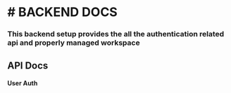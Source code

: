 # # BACKEND DOCS

### This backend setup provides the all the authentication related api and properly managed workspace

## API Docs
#### User Auth